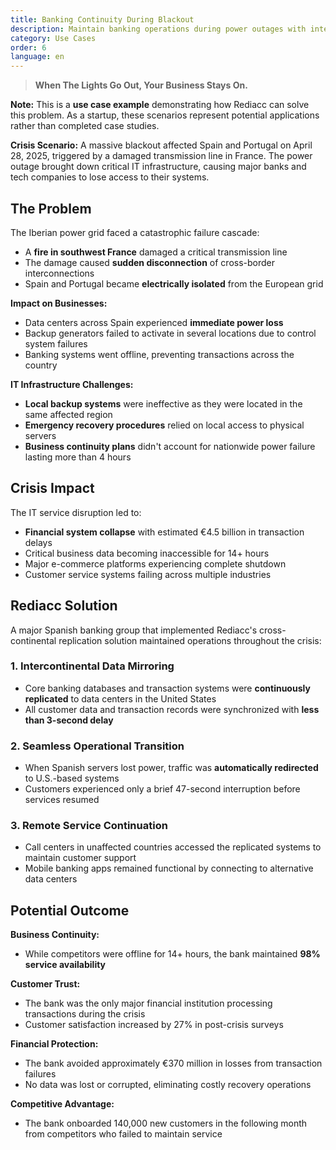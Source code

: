 ```yaml
---
title: Banking Continuity During Blackout
description: Maintain banking operations during power outages with intercontinental data mirroring.
category: Use Cases
order: 6
language: en
---
```


> **When The Lights Go Out, Your Business Stays On.**

**Note:** This is a **use case example** demonstrating how Rediacc can solve this problem. As a startup, these scenarios represent potential applications rather than completed case studies.

**Crisis Scenario:** A massive blackout affected Spain and Portugal on April 28, 2025, triggered by a damaged transmission line in France. The power outage brought down critical IT infrastructure, causing major banks and tech companies to lose access to their systems.

## The Problem

The Iberian power grid faced a catastrophic failure cascade:

* A **fire in southwest France** damaged a critical transmission line
* The damage caused **sudden disconnection** of cross-border interconnections
* Spain and Portugal became **electrically isolated** from the European grid

**Impact on Businesses:**
* Data centers across Spain experienced **immediate power loss**
* Backup generators failed to activate in several locations due to control system failures
* Banking systems went offline, preventing transactions across the country

**IT Infrastructure Challenges:**
* **Local backup systems** were ineffective as they were located in the same affected region
* **Emergency recovery procedures** relied on local access to physical servers
* **Business continuity plans** didn't account for nationwide power failure lasting more than 4 hours

## Crisis Impact

The IT service disruption led to:
* **Financial system collapse** with estimated €4.5 billion in transaction delays
* Critical business data becoming inaccessible for 14+ hours
* Major e-commerce platforms experiencing complete shutdown
* Customer service systems failing across multiple industries

## Rediacc Solution

A major Spanish banking group that implemented Rediacc's cross-continental replication solution maintained operations throughout the crisis:

### 1. **Intercontinental Data Mirroring**
* Core banking databases and transaction systems were **continuously replicated** to data centers in the United States
* All customer data and transaction records were synchronized with **less than 3-second delay**

### 2. **Seamless Operational Transition**
* When Spanish servers lost power, traffic was **automatically redirected** to U.S.-based systems
* Customers experienced only a brief 47-second interruption before services resumed

### 3. **Remote Service Continuation**
* Call centers in unaffected countries accessed the replicated systems to maintain customer support
* Mobile banking apps remained functional by connecting to alternative data centers

## Potential Outcome

**Business Continuity:**
* While competitors were offline for 14+ hours, the bank maintained **98% service availability**

**Customer Trust:**
* The bank was the only major financial institution processing transactions during the crisis
* Customer satisfaction increased by 27% in post-crisis surveys

**Financial Protection:**
* The bank avoided approximately €370 million in losses from transaction failures
* No data was lost or corrupted, eliminating costly recovery operations

**Competitive Advantage:**
* The bank onboarded 140,000 new customers in the following month from competitors who failed to maintain service
